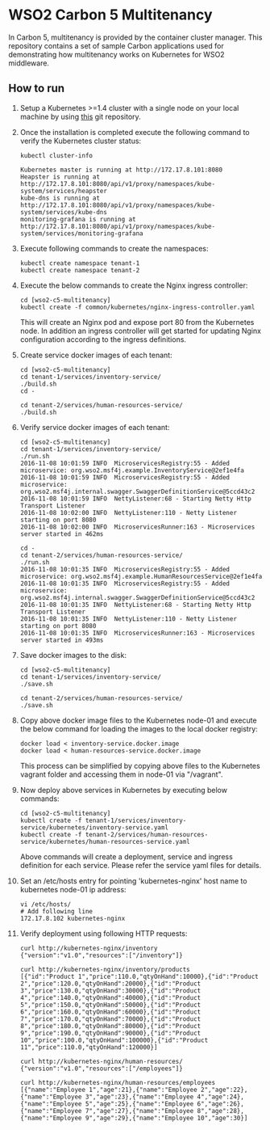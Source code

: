 # WSO2 Carbon 5 Multitenancy

In Carbon 5, multitenancy is provided by the container cluster manager. This repository contains a set of sample Carbon applications used for demonstrating how multitenancy works on Kubernetes for WSO2 middleware.

## How to run

1. Setup a Kubernetes >=1.4 cluster with a single node on your local machine by using [this](https://github.com/pires/kubernetes-vagrant-coreos-cluster.git) git repository.

2. Once the installation is completed execute the following command to verify the Kubernetes cluster status:

    ```
    kubectl cluster-info
    
    Kubernetes master is running at http://172.17.8.101:8080
    Heapster is running at http://172.17.8.101:8080/api/v1/proxy/namespaces/kube-system/services/heapster
    kube-dns is running at http://172.17.8.101:8080/api/v1/proxy/namespaces/kube-system/services/kube-dns
    monitoring-grafana is running at http://172.17.8.101:8080/api/v1/proxy/namespaces/kube-system/services/monitoring-grafana
    ```

3. Execute following commands to create the namespaces:
    ```
    kubectl create namespace tenant-1
    kubectl create namespace tenant-2
    ```

4. Execute the below commands to create the Nginx ingress controller:
    
    ```
    cd [wso2-c5-multitenancy]
    kubectl create -f common/kubernetes/nginx-ingress-controller.yaml
    ```

    This will create an Nginx pod and expose port 80 from the Kubernetes node. In addition an ingress controller will get started for updating Nginx configuration according to the ingress definitions.

5. Create service docker images of each tenant:

    ```
    cd [wso2-c5-multitenancy]
    cd tenant-1/services/inventory-service/
    ./build.sh
    cd -
   
    cd tenant-2/services/human-resources-service/
    ./build.sh
    ```

5. Verify service docker images of each tenant:

    ```
    cd [wso2-c5-multitenancy]
    cd tenant-1/services/inventory-service/
    ./run.sh
    2016-11-08 10:01:59 INFO  MicroservicesRegistry:55 - Added microservice: org.wso2.msf4j.example.InventoryService@2ef1e4fa
    2016-11-08 10:01:59 INFO  MicroservicesRegistry:55 - Added microservice: org.wso2.msf4j.internal.swagger.SwaggerDefinitionService@5ccd43c2
    2016-11-08 10:01:59 INFO  NettyListener:68 - Starting Netty Http Transport Listener
    2016-11-08 10:02:00 INFO  NettyListener:110 - Netty Listener starting on port 8080
    2016-11-08 10:02:00 INFO  MicroservicesRunner:163 - Microservices server started in 462ms
    
    cd -
    cd tenant-2/services/human-resources-service/
    ./run.sh
    2016-11-08 10:01:35 INFO  MicroservicesRegistry:55 - Added microservice: org.wso2.msf4j.example.HumanResourcesService@2ef1e4fa
    2016-11-08 10:01:35 INFO  MicroservicesRegistry:55 - Added microservice: org.wso2.msf4j.internal.swagger.SwaggerDefinitionService@5ccd43c2
    2016-11-08 10:01:35 INFO  NettyListener:68 - Starting Netty Http Transport Listener
    2016-11-08 10:01:35 INFO  NettyListener:110 - Netty Listener starting on port 8080
    2016-11-08 10:01:35 INFO  MicroservicesRunner:163 - Microservices server started in 493ms
    ```
     
6. Save docker images to the disk:
 
    ```
    cd [wso2-c5-multitenancy]
    cd tenant-1/services/inventory-service/
    ./save.sh
   
    cd tenant-2/services/human-resources-service/
    ./save.sh
    ```
   
7. Copy above docker image files to the Kubernetes node-01 and execute the below command for loading the images to the local docker registry:

    ```
    docker load < inventory-service.docker.image
    docker load < human-resources-service.docker.image
    ```
    
    This process can be simplified by copying above files to the Kubernetes vagrant folder and accessing them in node-01 via "/vagrant".
    
8. Now deploy above services in Kubernetes by executing below commands:
 
    ```
    cd [wso2-c5-multitenancy]
    kubectl create -f tenant-1/services/inventory-service/kubernetes/inventory-service.yaml
    kubectl create -f tenant-2/services/human-resources-service/kubernetes/human-resources-service.yaml
    ```
    
    Above commands will create a deployment, service and ingress definition for each service. Please refer the service yaml files for details.
    
9. Set an /etc/hosts entry for pointing 'kubernetes-nginx' host name to kubernetes node-01 ip address:

    ```
    vi /etc/hosts/
    # Add following line
    172.17.8.102 kubernetes-nginx
    ```
    
10. Verify deployment using following HTTP requests:

    ```
    curl http://kubernetes-nginx/inventory
    {"version":"v1.0","resources":["/inventory"]}
    
    curl http://kubernetes-nginx/inventory/products
    [{"id":"Product 1","price":110.0,"qtyOnHand":10000},{"id":"Product 2","price":120.0,"qtyOnHand":20000},{"id":"Product 3","price":130.0,"qtyOnHand":30000},{"id":"Product 4","price":140.0,"qtyOnHand":40000},{"id":"Product 5","price":150.0,"qtyOnHand":50000},{"id":"Product 6","price":160.0,"qtyOnHand":60000},{"id":"Product 7","price":170.0,"qtyOnHand":70000},{"id":"Product 8","price":180.0,"qtyOnHand":80000},{"id":"Product 9","price":190.0,"qtyOnHand":90000},{"id":"Product 10","price":100.0,"qtyOnHand":100000},{"id":"Product 11","price":110.0,"qtyOnHand":120000}]
    
    curl http://kubernetes-nginx/human-resources/
    {"version":"v1.0","resources":["/employees"]}
        
    curl http://kubernetes-nginx/human-resources/employees
    [{"name":"Employee 1","age":21},{"name":"Employee 2","age":22},{"name":"Employee 3","age":23},{"name":"Employee 4","age":24},{"name":"Employee 5","age":25},{"name":"Employee 6","age":26},{"name":"Employee 7","age":27},{"name":"Employee 8","age":28},{"name":"Employee 9","age":29},{"name":"Employee 10","age":30}]
    ```